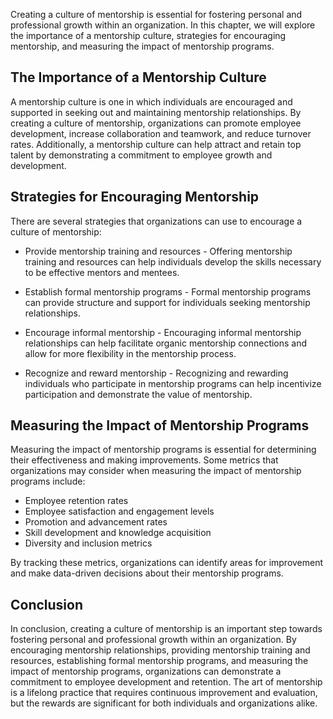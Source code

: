 
Creating a culture of mentorship is essential for fostering personal and professional growth within an organization. In this chapter, we will explore the importance of a mentorship culture, strategies for encouraging mentorship, and measuring the impact of mentorship programs.

The Importance of a Mentorship Culture
--------------------------------------

A mentorship culture is one in which individuals are encouraged and supported in seeking out and maintaining mentorship relationships. By creating a culture of mentorship, organizations can promote employee development, increase collaboration and teamwork, and reduce turnover rates. Additionally, a mentorship culture can help attract and retain top talent by demonstrating a commitment to employee growth and development.

Strategies for Encouraging Mentorship
-------------------------------------

There are several strategies that organizations can use to encourage a culture of mentorship:

* Provide mentorship training and resources - Offering mentorship training and resources can help individuals develop the skills necessary to be effective mentors and mentees.

* Establish formal mentorship programs - Formal mentorship programs can provide structure and support for individuals seeking mentorship relationships.

* Encourage informal mentorship - Encouraging informal mentorship relationships can help facilitate organic mentorship connections and allow for more flexibility in the mentorship process.

* Recognize and reward mentorship - Recognizing and rewarding individuals who participate in mentorship programs can help incentivize participation and demonstrate the value of mentorship.

Measuring the Impact of Mentorship Programs
-------------------------------------------

Measuring the impact of mentorship programs is essential for determining their effectiveness and making improvements. Some metrics that organizations may consider when measuring the impact of mentorship programs include:

* Employee retention rates
* Employee satisfaction and engagement levels
* Promotion and advancement rates
* Skill development and knowledge acquisition
* Diversity and inclusion metrics

By tracking these metrics, organizations can identify areas for improvement and make data-driven decisions about their mentorship programs.

Conclusion
----------

In conclusion, creating a culture of mentorship is an important step towards fostering personal and professional growth within an organization. By encouraging mentorship relationships, providing mentorship training and resources, establishing formal mentorship programs, and measuring the impact of mentorship programs, organizations can demonstrate a commitment to employee development and retention. The art of mentorship is a lifelong practice that requires continuous improvement and evaluation, but the rewards are significant for both individuals and organizations alike.
